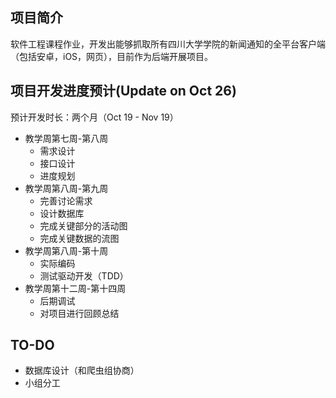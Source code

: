 ## 项目简介

软件工程课程作业，开发出能够抓取所有四川大学学院的新闻通知的全平台客户端（包括安卓，iOS，网页），目前作为后端开展项目。


## 项目开发进度预计(Update on Oct 26)
预计开发时长：两个月（Oct 19 - Nov 19）

* 教学周第七周-第八周  
	* 需求设计
	* 接口设计
	* 进度规划
* 教学周第八周-第九周  
	* 完善讨论需求
	* 设计数据库
	* 完成关键部分的活动图
	* 完成关键数据的流图
* 教学周第八周-第十周  
  * 实际编码
  * 测试驱动开发（TDD）
* 教学周第十二周-第十四周  
	* 后期调试
	* 对项目进行回顾总结

## TO-DO
* 数据库设计（和爬虫组协商）
* 小组分工